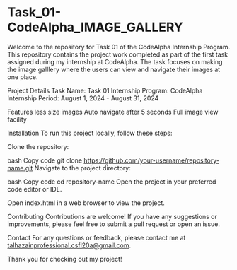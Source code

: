# Task_01-CodeAlpha_IMAGE_GALLERY
 Welcome to the repository for Task 01 of the CodeAlpha Internship Program. This repository contains the project work completed as part of the first task assigned during my internship at CodeAlpha. The task focuses on making the image galllery where the users can view and navigate their images at one place.

Project Details
Task Name: Task 01
Internship Program: CodeAlpha
Internship Period: August 1, 2024 - August 31, 2024

Features
less size images
Auto navigate after 5 seconds
Full image view facility

Installation
To run this project locally, follow these steps:

Clone the repository:

bash
Copy code
git clone https://github.com/your-username/repository-name.git
Navigate to the project directory:

bash
Copy code
cd repository-name
Open the project in your preferred code editor or IDE.

Open index.html in a web browser to view the project.



Contributing
Contributions are welcome! If you have any suggestions or improvements, please feel free to submit a pull request or open an issue.



Contact
For any questions or feedback, please contact me at talhazainprofessional.csfl20a@gmail.com.

Thank you for checking out my project!
